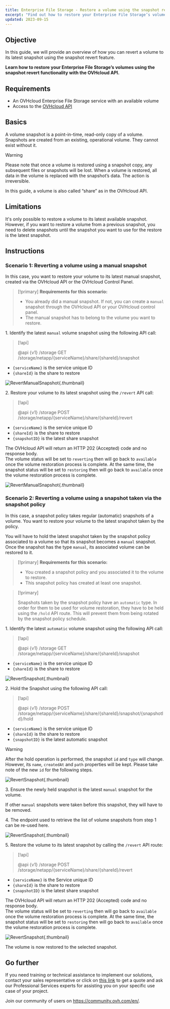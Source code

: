 ```yaml
---
title: Enterprise File Storage - Restore a volume using the snapshot revert API
excerpt: "Find out how to restore your Enterprise File Storage’s volumes using the snapshot revert functionality with the OVHcloud API"
updated: 2023-09-15
---
```


## Objective

In this guide, we will provide an overview of how you can revert a volume to its latest snapshot using the snapshot revert feature.

**Learn how to restore your Enterprise File Storage’s volumes using the snapshot revert functionality with the OVHcloud API.**

## Requirements

- An OVHcloud Enterprise File Storage service with an available volume
- Access to the [OVHcloud API](https://ca.api.ovh.com/)

## Basics

A volume snapshot is a point-in-time, read-only copy of a volume.
Snapshots are created from an existing, operational volume. They cannot exist without it. 

> [!warning]
>
> Please note that once a volume is restored using a snapshot copy, any subsequent files or snapshots will be lost. When a volume is restored, all data in the volume is replaced with the snapshot’s data. The action is irreversible.
>

In this guide, a volume is also called “share” as in the OVHcloud API.

## Limitations

It's only possible to restore a volume to its latest available snapshot. However, if you want to restore a volume from a previous snapshot, you need to delete snapshots until the snapshot you want to use for the restore is the latest snapshot.

## Instructions

### Scenario 1: Reverting a volume using a manual snapshot

In this case, you want to restore your volume to its latest manual snapshot, created via the OVHcloud API or the OVHcloud Control Panel.

> [!primary]
> **Requirements for this scenario:**
>
> - You already did a manual snapshot. If not, you can create a `manual` snapshot through the OVHcloud API or your OVHcloud control panel.
> - The manual snapshot has to belong to the volume you want to restore.

1\. Identify the latest `manual` volume snapshot using the following API call:

> [!api]
>
> @api {v1} /storage GET /storage/netapp/{serviceName}/share/{shareId}/snapshot
>

- `{serviceName}` is the service unique ID
- `{shareId}` is the share to restore 

![RevertManualSnapshot](images/use_case_1_step_1.png){.thumbnail}

2\. Restore your volume to its latest snapshot using the `/revert` API call: 

> [!api]
>
> @api {v1} /storage POST /storage/netapp/{serviceName}/share/{shareId}/revert
>

- `{serviceName}` is the service unique ID
- `{shareId}` is the share to restore
- `{snapshotID}` is the latest share snapshot

The OVHcloud API will return an HTTP 202 (Accepted) code and no response body.<br>
The volume status will be set to `reverting` then will go back to `available` once the volume restoration process is complete. At the same time, the snapshot status will be set to `restoring` then will go back to `available` once the volume restoration process is complete.

![RevertManualSnapshot](images/use_case_1_step_2.png){.thumbnail}

### Scenario 2: Reverting a volume using a snapshot taken via the snapshot policy

In this case, a snapshot policy takes regular (automatic) snapshots of a volume. You want to restore your volume to the latest snapshot taken by the policy.

You will have to hold the latest snapshot taken by the snapshot policy associated to a volume so that its snapshot becomes a `manual` snapshot. Once the snapshot has the type `manual`, its associated volume can be restored to it.

> [!primary]
> **Requirements for this scenario:**
>
> - You created a snapshot policy and you associated it to the volume to restore. 
> - This snapshot policy has created at least one snapshot.

> [!primary]
>
> Snapshots taken by the snapshot policy have an `automatic` type. In order for them to be used for volume restoration, they have to be held using the `/hold` API route. This will prevent them from being rotated by the snapshot policy schedule.
>

1\. Identify the latest `automatic` volume snapshot using the following API call:

> [!api]
>
> @api {v1} /storage GET /storage/netapp/{serviceName}/share/{shareId}/snapshot
>

- `{serviceName}` is the service unique ID
- `{shareId}` is the share to restore

![RevertSnapshot](images/use_case_2_step_1.png){.thumbnail}

2\. Hold the Snapshot using the following API call: 

> [!api]
>
> @api {v1} /storage POST /storage/netapp/{serviceName}/share/{shareId}/snapshot/{snapshotId}/hold

- `{serviceName}` is the service unique ID
- `{shareId}` is the share to restore
- `{snapshotID}` is the latest automatic snapshot

> [!warning]
>
> After the hold operation is performed, the snapshot `id` and `type`  will change. However, its `name`, `createdAt` and `path` properties will be kept.  Please take note of the new `id` for the following steps.
>

![RevertSnapshot](images/use_case_2_step_2.png){.thumbnail}

3\. Ensure the newly held snapshot is the latest `manual` snapshot for the volume.

If other `manual` snapshots were taken before this snapshot, they will have to be removed.

4\. The endpoint used to retrieve the list of volume snapshots from step 1 can be re-used here.

![RevertSnapshot](images/use_case_2_step_3.png){.thumbnail}

5\. Restore the volume to its latest snapshot by calling the `/revert` API route:

> [!api]
>
> @api {v1} /storage POST /storage/netapp/{serviceName}/share/{shareId}/revert
>

- `{serviceName}` is the Service unique ID
- `{shareId}` is the share to restore
- `{snapshotID}` is the latest share snapshot

The OVHcloud API will return an HTTP 202 (Accepted) code and no response body.<br>
The volume status will be set to `reverting` then will go back to `available` once the volume restoration process is complete. At the same time, the snapshot status will be set to `restoring` then will go back to `available` once the volume restoration process is complete.

![RevertSnapshot](images/use_case_2_step_4.png){.thumbnail}

The volume is now restored to the selected snapshot.

## Go further

If you need training or technical assistance to implement our solutions, contact your sales representative or click on [this link](https://www.ovhcloud.com/en-ca/professional-services/) to get a quote and ask our Professional Services experts for assisting you on your specific use case of your project.

Join our community of users on <https://community.ovh.com/en/>.
